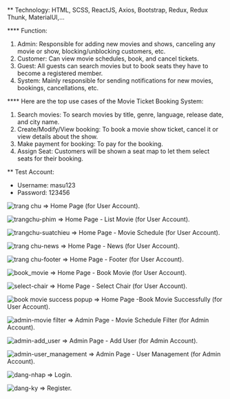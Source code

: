 ** Technology: HTML, SCSS, ReactJS, Axios, Bootstrap, Redux, Redux Thunk, MaterialUI,...

<space>**** Function:<space>
1. Admin: Responsible for adding new movies and shows, canceling any movie or show, blocking/unblocking customers, etc.
2. Customer: Can view movie schedules, book, and cancel tickets.
3. Guest: All guests can search movies but to book seats they have to become a registered member.
3. System: Mainly responsible for sending notifications for new movies, bookings, cancellations, etc.


<space>**** Here are the top use cases of the Movie Ticket Booking System:<space>

1. Search movies: To search movies by title, genre, language, release date, and city name.
2. Create/Modify/View booking: To book a movie show ticket, cancel it or view details about the show.
3. Make payment for booking: To pay for the booking.
4. Assign Seat: Customers will be shown a seat map to let them select seats for their booking.

** Test Account:
  + Username: masu123
  + Password: 123456

![trang chu](https://user-images.githubusercontent.com/84017841/217230212-4afded11-2df2-4dc0-96db-ef8a1b69d303.png)
=> Home Page (for User Account).

![trangchu-phim](https://user-images.githubusercontent.com/84017841/217037340-17631bb2-974b-4580-8521-7b39b4e35090.png)
=> Home Page - List Movie (for User Account).

![trangchu-suatchieu](https://user-images.githubusercontent.com/84017841/217037347-3c0457ec-ca8b-4d0a-abaa-c65b1a1476f9.png)
=> Home Page - Movie Schedule (for User Account).

![trang chu-news](https://user-images.githubusercontent.com/84017841/217230236-822e0c66-1c0c-479a-a058-4f8fd6faa6b5.png)
=> Home Page - News (for User Account).

![trang chu-footer](https://user-images.githubusercontent.com/84017841/217230225-31780ea5-2beb-4e16-943a-c7c9e408a7d6.png)
=> Home Page - Footer (for User Account).

![book_movie](https://user-images.githubusercontent.com/84017841/217037971-f3e66f36-b763-4da7-be56-8fd3b01be5d9.png)
=> Home Page - Book Movie (for User Account).

![select-chair](https://user-images.githubusercontent.com/84017841/217037989-30a44c83-9b81-4511-b96c-54e81e7baa68.png)
=> Home Page - Select Chair (for User Account).

![book movie success popup](https://user-images.githubusercontent.com/84017841/217037968-79d8d352-1417-4214-bbf4-9c51289cbbd0.png)
=> Home Page -Book Movie Successfully (for User Account).

![admin-movie filter](https://user-images.githubusercontent.com/84017841/217037954-2dd69b18-c0df-483a-b4c1-4dbb8757f09f.png)
=> Admin Page - Movie Schedule Filter (for Admin Account).

![admin-add_user](https://user-images.githubusercontent.com/84017841/217037946-2fbee94f-0281-41e4-a992-af3f068cdf9c.png)
=> Admin Page - Add User (for Admin Account).

![admin-user_management](https://user-images.githubusercontent.com/84017841/217037961-d3e244d5-1848-4ea7-9429-24523d08fd04.png)
=> Admin Page - User Management (for Admin Account).

![dang-nhap](https://user-images.githubusercontent.com/84017841/217230157-f730ac5e-72a4-4392-b86c-da06f37499db.png)
=> Login.

![dang-ky](https://user-images.githubusercontent.com/84017841/217230749-7b12a371-f339-4cdc-a220-03d2c51acf85.png)
=> Register.












